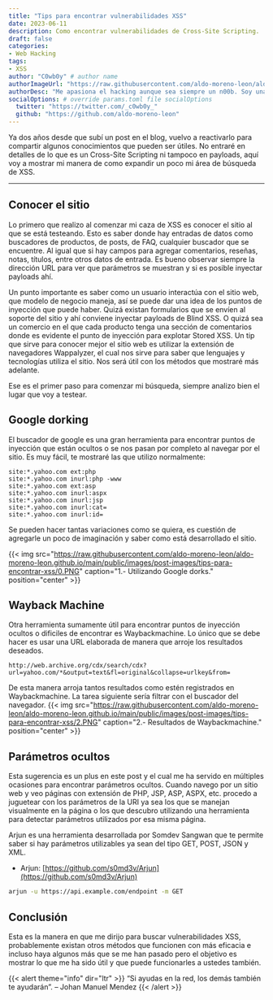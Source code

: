 ```yaml
---
title: "Tips para encontrar vulnerabilidades XSS"
date: 2023-06-11
description: Como encontrar vulnerabilidades de Cross-Site Scripting.
draft: false
categories:
- Web Hacking
tags:
- XSS
author: "C0wb0y" # author name
authorImageUrl: "https://raw.githubusercontent.com/aldo-moreno-leon/aldo-moreno-leon.github.io/main/public/images/post-images/desert-bunker/justice.jpg" # your image url. We use `authorImageUrl` first. If not set, we use `authorImage`.
authorDesc: "Me apasiona el hacking aunque sea siempre un n00b. Soy una persona extremadamente curiosa. Leer libros, ver películas y series, son solo algunos de tantos hobbies que disfruto hacer." # author description
socialOptions: # override params.toml file socialOptions
  twitter: "https://twitter.com/_c0wb0y_"
  github: "https://github.com/aldo-moreno-leon"
---
```


Ya dos años desde que subí un post en el blog, vuelvo a reactivarlo para compartir algunos conocimientos que pueden ser útiles.
No entraré en detalles de lo que es un Cross-Site Scripting ni tampoco en payloads, aquí voy a mostrar mi manera de como expandir un poco mi área de búsqueda de XSS.
<!--more-->
---

## Conocer el sitio

Lo primero que realizo al comenzar mi caza de XSS es conocer el sitio al que se está testeando. Esto es saber donde hay entradas de datos como buscadores de productos, de posts, de FAQ, cualquier buscador que se encuentre. Al igual que si hay campos para agregar comentarios, reseñas, notas, títulos, entre otros datos de entrada. Es bueno observar siempre la dirección URL para ver que parámetros se muestran y si es posible inyectar payloads ahí.

Un punto importante es saber como un usuario interactúa con el sitio web, que modelo de negocio maneja, así se puede dar una idea de los puntos de inyección que puede haber. Quizá existan formularios que se envíen al soporte del sitio y ahí conviene inyectar payloads de Blind XSS. O quizá sea un comercio en el que cada producto tenga una sección de comentarios donde es evidente el punto de inyección para explotar Stored XSS.
Un tip que sirve para conocer mejor el sitio web es utilizar la extensión de navegadores Wappalyzer, el cual nos sirve para saber que lenguajes y tecnologías utiliza el sitio. Nos será útil con los métodos que mostraré más adelante.

Ese es el primer paso para comenzar mi búsqueda, siempre analizo bien el lugar que voy a testear.

## Google dorking
El buscador de google es una gran herramienta para encontrar puntos de inyección que están ocultos o se nos pasan por completo al navegar por el sitio.
Es muy fácil, te mostraré las que utilizo normalmente:
```text
site:*.yahoo.com ext:php
site:*.yahoo.com inurl:php -www
site:*.yahoo.com ext:asp
site:*.yahoo.com inurl:aspx
site:*.yahoo.com inurl:jsp
site:*.yahoo.com inurl:cat=
site:*.yahoo.com inurl:id=
```
Se pueden hacer tantas variaciones como se quiera, es cuestión de agregarle un poco de imaginación y saber como está desarrollado el sitio.

{{< img src="https://raw.githubusercontent.com/aldo-moreno-leon/aldo-moreno-leon.github.io/main/public/images/post-images/tips-para-encontrar-xss/0.PNG" caption="1.- Utilizando Google dorks." position="center" >}}

## Wayback Machine
Otra herramienta sumamente útil para encontrar puntos de inyección ocultos o dificiles de encontrar es Waybackmachine.
Lo único que se debe hacer es usar una URL elaborada de manera que arroje los resultados deseados.
```text
http://web.archive.org/cdx/search/cdx?url=yahoo.com/*&output=text&fl=original&collapse=urlkey&from=
```
De esta manera arroja tantos resultados como estén registrados en Waybackmachine. La tarea siguiente sería filtrar con el buscador del navegador.
{{< img src="https://raw.githubusercontent.com/aldo-moreno-leon/aldo-moreno-leon.github.io/main/public/images/post-images/tips-para-encontrar-xss/2.PNG" caption="2.- Resultados de Waybackmachine." position="center" >}}

## Parámetros ocultos
Esta sugerencia es un plus en este post y el cual me ha servido en múltiples ocasiones para encontrar parámetros ocultos.
Cuando navego por un sitio web y veo páginas con extensión de PHP, JSP, ASP, ASPX, etc. procedo a juguetear con los parámetros de la URI ya sea los que se manejan visualmente en la página o los que descubro utilizando una herramienta para detectar parámetros utilizados por esa misma página.

Arjun es una herramienta desarrollada por Somdev Sangwan que te permite saber si hay parámetros utilizables ya sean del tipo GET, POST, JSON y XML.
- Arjun: [https://github.com/s0md3v/Arjun](https://github.com/s0md3v/Arjun)
```bash
arjun -u https://api.example.com/endpoint -m GET
```

## Conclusión
Esta es la manera en que me dirijo para buscar vulnerabilidades XSS, probablemente existan otros métodos que funcionen con más eficacia e incluso haya algunos más que se me han pasado pero el objetivo es mostrar lo que me ha sido útil y que puede funcionarles a ustedes también.

{{< alert theme="info" dir="ltr" >}}
“Si ayudas en la red, los demás también te ayudarán”. – Johan Manuel Mendez
{{< /alert >}}